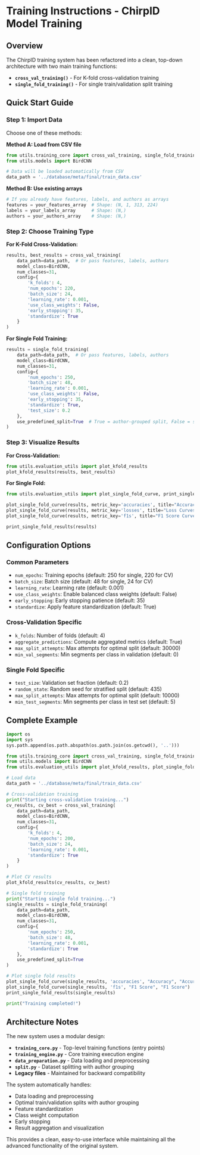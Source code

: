 # Training Instructions - ChirpID Model Training

## Overview

The ChirpID training system has been refactored into a clean, top-down architecture with two main training functions:

- **`cross_val_training()`** - For K-fold cross-validation training
- **`single_fold_training()`** - For single train/validation split training

## Quick Start Guide

### Step 1: Import Data

Choose one of these methods:

**Method A: Load from CSV file**
```python
from utils.training_core import cross_val_training, single_fold_training
from utils.models import BirdCNN

# Data will be loaded automatically from CSV
data_path = '../database/meta/final/train_data.csv'
```

**Method B: Use existing arrays**
```python
# If you already have features, labels, and authors as arrays
features = your_features_array  # Shape: (N, 1, 313, 224)
labels = your_labels_array      # Shape: (N,)
authors = your_authors_array    # Shape: (N,)
```

### Step 2: Choose Training Type

**For K-Fold Cross-Validation:**
```python
results, best_results = cross_val_training(
    data_path=data_path,  # Or pass features, labels, authors
    model_class=BirdCNN,
    num_classes=31,
    config={
        'k_folds': 4,
        'num_epochs': 220,
        'batch_size': 24,
        'learning_rate': 0.001,
        'use_class_weights': False,
        'early_stopping': 35,
        'standardize': True
    }
)
```

**For Single Fold Training:**
```python
results = single_fold_training(
    data_path=data_path,  # Or pass features, labels, authors
    model_class=BirdCNN,
    num_classes=31,
    config={
        'num_epochs': 250,
        'batch_size': 48,
        'learning_rate': 0.001,
        'use_class_weights': False,
        'early_stopping': 35,
        'standardize': True,
        'test_size': 0.2
    },
    use_predefined_split=True  # True = author-grouped split, False = stratified split
)
```

### Step 3: Visualize Results

**For Cross-Validation:**
```python
from utils.evaluation_utils import plot_kfold_results
plot_kfold_results(results, best_results)
```

**For Single Fold:**
```python
from utils.evaluation_utils import plot_single_fold_curve, print_single_fold_results

plot_single_fold_curve(results, metric_key='accuracies', title="Accuracy Curves", ylabel="Accuracy")
plot_single_fold_curve(results, metric_key='losses', title="Loss Curves", ylabel="Loss")
plot_single_fold_curve(results, metric_key='f1s', title="F1 Score Curves", ylabel="F1 Score")

print_single_fold_results(results)
```

## Configuration Options

### Common Parameters
- `num_epochs`: Training epochs (default: 250 for single, 220 for CV)
- `batch_size`: Batch size (default: 48 for single, 24 for CV)
- `learning_rate`: Learning rate (default: 0.001)
- `use_class_weights`: Enable balanced class weights (default: False)
- `early_stopping`: Early stopping patience (default: 35)
- `standardize`: Apply feature standardization (default: True)

### Cross-Validation Specific
- `k_folds`: Number of folds (default: 4)
- `aggregate_predictions`: Compute aggregated metrics (default: True)
- `max_split_attempts`: Max attempts for optimal split (default: 30000)
- `min_val_segments`: Min segments per class in validation (default: 0)

### Single Fold Specific
- `test_size`: Validation set fraction (default: 0.2)
- `random_state`: Random seed for stratified split (default: 435)
- `max_split_attempts`: Max attempts for optimal split (default: 10000)
- `min_test_segments`: Min segments per class in test set (default: 5)

## Complete Example

```python
import os
import sys
sys.path.append(os.path.abspath(os.path.join(os.getcwd(), '..')))

from utils.training_core import cross_val_training, single_fold_training
from utils.models import BirdCNN
from utils.evaluation_utils import plot_kfold_results, plot_single_fold_curve, print_single_fold_results

# Load data
data_path = '../database/meta/final/train_data.csv'

# Cross-validation training
print("Starting cross-validation training...")
cv_results, cv_best = cross_val_training(
    data_path=data_path,
    model_class=BirdCNN,
    num_classes=31,
    config={
        'k_folds': 4,
        'num_epochs': 200,
        'batch_size': 24,
        'learning_rate': 0.001,
        'standardize': True
    }
)

# Plot CV results
plot_kfold_results(cv_results, cv_best)

# Single fold training
print("Starting single fold training...")
single_results = single_fold_training(
    data_path=data_path,
    model_class=BirdCNN,
    num_classes=31,
    config={
        'num_epochs': 250,
        'batch_size': 48,
        'learning_rate': 0.001,
        'standardize': True
    },
    use_predefined_split=True
)

# Plot single fold results
plot_single_fold_curve(single_results, 'accuracies', "Accuracy", "Accuracy")
plot_single_fold_curve(single_results, 'f1s', "F1 Score", "F1 Score")
print_single_fold_results(single_results)

print("Training completed!")
```

## Architecture Notes

The new system uses a modular design:

- **`training_core.py`** - Top-level training functions (entry points)
- **`training_engine.py`** - Core training execution engine
- **`data_preparation.py`** - Data loading and preprocessing
- **`split.py`** - Dataset splitting with author grouping
- **Legacy files** - Maintained for backward compatibility

The system automatically handles:
- Data loading and preprocessing
- Optimal train/validation splits with author grouping
- Feature standardization
- Class weight computation
- Early stopping
- Result aggregation and visualization

This provides a clean, easy-to-use interface while maintaining all the advanced functionality of the original system.
